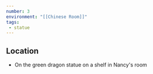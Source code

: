 ```yaml
---
number: 3
environment: "[[Chinese Room]]"
tags:
 - statue
---
```

## Location 
- On the green dragon statue on a shelf in Nancy's room